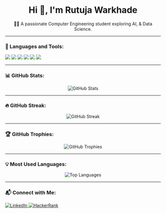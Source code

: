 <h1 align="center">Hi 👋, I'm Rutuja Warkhade</h1>

<p align="center">
  👩‍💻 A passionate Computer Engineering student exploring AI, & Data Science.
</p>

---

### 🧰 Languages and Tools:
<p align="left">
  <img src="https://img.shields.io/badge/C++-00599C?style=flat&logo=c%2B%2B&logoColor=white" />
  <img src="https://img.shields.io/badge/Java-ED8B00?style=flat&logo=java&logoColor=white" />
  <img src="https://img.shields.io/badge/Python-3776AB?style=flat&logo=python&logoColor=white" />
  <img src="https://img.shields.io/badge/MySQL-00000F?style=flat&logo=mysql&logoColor=white" />
  <img src="https://img.shields.io/badge/HTML5-E34F26?style=flat&logo=html5&logoColor=white" />
  <img src="https://img.shields.io/badge/CSS3-1572B6?style=flat&logo=css3&logoColor=white" />
</p>

---

### 📊 GitHub Stats:
<p align="center">
  <img src="https://github-readme-stats.vercel.app/api?username=RutujaWarkhade&show_icons=true&theme=radical" alt="GitHub Stats" />
</p>

---

### 🔥 GitHub Streak:
<p align="center">
  <img src="https://github-readme-streak-stats.herokuapp.com/?user=RutujaWarkhade&theme=radical&hide_border=false" alt="GitHub Streak" />
</p>


---

### 🏆 GitHub Trophies:
<p align="center">
  <img src="https://github-profile-trophy.vercel.app/?username=RutujaWarkhade&theme=radical&column=3&margin-w=15&margin-h=15" alt="GitHub Trophies" />
</p>

---

### 💡 Most Used Languages:
<p align="center">
  <img src="https://github-readme-stats.vercel.app/api/top-langs/?username=RutujaWarkhade&layout=compact&theme=radical" alt="Top Languages" />
</p>

---

### 📬 Connect with Me:
<p align="left">
  <a href="https://www.linkedin.com/in/rutuja-warkhade-b79085288/" target="_blank">
    <img src="https://img.shields.io/badge/LinkedIn-blue?style=flat&logo=linkedin&logoColor=white" alt="LinkedIn" />
  </a>
  <a href="https://www.hackerrank.com/rutujawarkhade14" target="_blank">
    <img src="https://img.shields.io/badge/HackerRank-2EC866?style=flat&logo=hackerrank&logoColor=white" alt="HackerRank" />
  </a>
</p>
